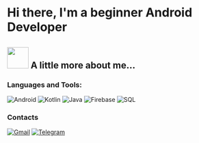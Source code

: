 # __Hi there, I'm a beginner Android Developer__

## <img src="https://media.giphy.com/media/VgCDAzcKvsR6OM0uWg/giphy.gif" width="50"> A little more about me...

### Languages and Tools:
![Android](https://img.shields.io/badge/Android-3DDC84?style=for-the-badge&logo=android&logoColor=white)
![Kotlin](https://img.shields.io/badge/Kotlin-0095D5?&style=for-the-badge&logo=kotlin&logoColor=white)
![Java](https://img.shields.io/badge/Java-ED8B00?style=for-the-badge&logo=java&logoColor=white)
![Firebase](https://img.shields.io/badge/-Firebase-090909?style=for-the-badge&logo=firebase&logoColor=F8C52C)
![SQL](https://img.shields.io/badge/SQLite-07405E?style=for-the-badge&logo=sqlite&logoColor=white)
 
### Contacts
[![Gmail](https://img.shields.io/badge/Gmail-D14836?style=for-the-badge&logo=gmail&logoColor=white)](https://mail.google.com//snadinao)
[![Telegram](https://img.shields.io/badge/Telegram-2CA5E0?style=for-the-badge&logo=telegram&logoColor=white)](https://t.me/flumines)

